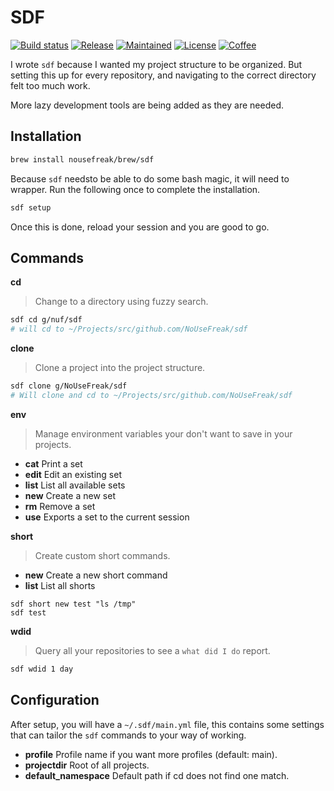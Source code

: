 # SDF

[![Build status](https://img.shields.io/travis/NoUseFreak/sdf/master?style=flat-square)](https://travis-ci.org/NoUseFreak/sdf)
[![Release](https://img.shields.io/github/v/release/NoUseFreak/sdf?style=flat-square)](https://github.com/NoUseFreak/sdf/releases)
[![Maintained](https://img.shields.io/maintenance/yes/2019?style=flat-square)](https://github.com/NoUseFreak/sdf)
[![License](https://img.shields.io/github/license/NoUseFreak/sdf?style=flat-square)](https://github.com/NoUseFreak/sdf/blob/master/LICENSE)
[![Coffee](https://img.shields.io/badge/☕️-Buy%20me%20a%20coffee-blue?style=flat-square&color=blueviolet)](https://www.buymeacoffee.com/driesdepeuter)

I wrote `sdf` because I wanted my project structure to be organized. But setting
this up for every repository, and navigating to the correct directory felt too
much work. 

More lazy development tools are being added as they are needed.

## Installation

```bash
brew install nousefreak/brew/sdf
```

Because `sdf` needsto be able to do some bash magic, it will need to wrapper.
Run the following once to complete the installation.

```bash
sdf setup
```

Once this is done, reload your session and you are good to go.

## Commands

__cd__

> Change to a directory using fuzzy search.

```bash
sdf cd g/nuf/sdf
# will cd to ~/Projects/src/github.com/NoUseFreak/sdf
```

__clone__

> Clone a project into the project structure.

```bash
sdf clone g/NoUseFreak/sdf
# Will clone and cd to ~/Projects/src/github.com/NoUseFreak/sdf
```

__env__

> Manage environment variables your don't want to save in your projects.

- __cat__ Print a set
- __edit__ Edit an existing set
- __list__ List all available sets
- __new__ Create a new set
- __rm__ Remove a set
- __use__ Exports a set to the current session


__short__

> Create custom short commands.

- __new__ Create a new short command
- __list__ List all shorts

```
sdf short new test "ls /tmp"
sdf test
```

__wdid__

> Query all your repositories to see a `what did I do` report.

```bash
sdf wdid 1 day
```


## Configuration

After setup, you will have a `~/.sdf/main.yml` file, this contains some settings
that can tailor the `sdf` commands to your way of working.

- __profile__ Profile name if you want more profiles (default: main).
- __projectdir__ Root of all projects. 
- __default_namespace__ Default path if cd does not find one match.
